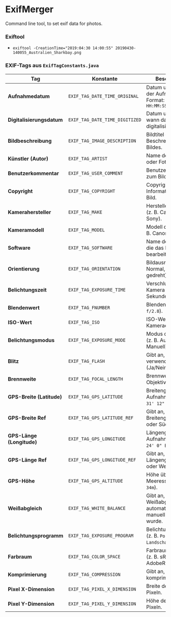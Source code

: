 # ExifMerger
Command line tool, to set exif data for photos.

### Exiftool

* `exiftool -CreationTime="2019:04:30 14:00:55" 20190430-140055_Australien_Sharkbay.png`

### EXIF-Tags aus `ExifTagConstants.java`

| **Tag**                  | **Konstante**                         | **Beschreibung** |
|--------------------------|--------------------------------------|------------------|
| **Aufnahmedatum**        | `EXIF_TAG_DATE_TIME_ORIGINAL`       | Datum und Uhrzeit der Aufnahme. Format: `YYYY:MM:DD HH:MM:SS` |
| **Digitalisierungsdatum** | `EXIF_TAG_DATE_TIME_DIGITIZED`      | Datum und Uhrzeit, wann das Bild digitalisiert wurde. |
| **Bildbeschreibung**      | `EXIF_TAG_IMAGE_DESCRIPTION`        | Bildtitel oder Beschreibung des Bildes. |
| **Künstler (Autor)**      | `EXIF_TAG_ARTIST`                   | Name des Künstlers oder Fotografen. |
| **Benutzerkommentar**     | `EXIF_TAG_USER_COMMENT`             | Benutzerkommentar zum Bild. |
| **Copyright**            | `EXIF_TAG_COPYRIGHT`                | Copyright-Informationen zum Bild. |
| **Kamerahersteller**     | `EXIF_TAG_MAKE`                     | Hersteller der Kamera (z. B. Canon, Nikon, Sony). |
| **Kameramodell**        | `EXIF_TAG_MODEL`                    | Modell der Kamera (z. B. Canon EOS 5D). |
| **Software**             | `EXIF_TAG_SOFTWARE`                 | Name der Software, die das Bild bearbeitet hat. |
| **Orientierung**         | `EXIF_TAG_ORIENTATION`              | Bildausrichtung (z. B. Normal, 180° gedreht). |
| **Belichtungszeit**      | `EXIF_TAG_EXPOSURE_TIME`            | Verschlusszeit der Kamera (z. B. `1/250` Sekunde). |
| **Blendenwert**         | `EXIF_TAG_FNUMBER`                  | Blendenwert (z. B. `f/2.8`). |
| **ISO-Wert**            | `EXIF_TAG_ISO`                      | ISO-Wert der Kameraeinstellungen. |
| **Belichtungsmodus**    | `EXIF_TAG_EXPOSURE_MODE`            | Modus der Belichtung (z. B. Automatisch, Manuell). |
| **Blitz**               | `EXIF_TAG_FLASH`                     | Gibt an, ob der Blitz verwendet wurde (Ja/Nein). |
| **Brennweite**          | `EXIF_TAG_FOCAL_LENGTH`              | Brennweite des Objektivs (z. B. `50mm`). |
| **GPS-Breite (Latitude)** | `EXIF_TAG_GPS_LATITUDE`            | Breitengrad der Aufnahme (z. B. `52° 31' 12" N`). |
| **GPS-Breite Ref**      | `EXIF_TAG_GPS_LATITUDE_REF`         | Gibt an, ob der Breitengrad Nord (`N`) oder Süd (`S`) ist. |
| **GPS-Länge (Longitude)** | `EXIF_TAG_GPS_LONGITUDE`          | Längengrad der Aufnahme (z. B. `13° 24' 0" E`). |
| **GPS-Länge Ref**       | `EXIF_TAG_GPS_LONGITUDE_REF`        | Gibt an, ob der Längengrad Ost (`E`) oder West (`W`) ist. |
| **GPS-Höhe**            | `EXIF_TAG_GPS_ALTITUDE`             | Höhe über Meeresspiegel (z. B. `34m`). |
| **Weißabgleich**        | `EXIF_TAG_WHITE_BALANCE`            | Gibt an, ob der Weißabgleich automatisch oder manuell eingestellt wurde. |
| **Belichtungsprogramm** | `EXIF_TAG_EXPOSURE_PROGRAM`         | Belichtungsprogramm (z. B. `Portrait`, `Landschaft`). |
| **Farbraum**            | `EXIF_TAG_COLOR_SPACE`              | Farbraum des Bildes (z. B. sRGB, AdobeRGB). |
| **Komprimierung**       | `EXIF_TAG_COMPRESSION`              | Gibt an, ob das Bild komprimiert wurde. |
| **Pixel X-Dimension**   | `EXIF_TAG_PIXEL_X_DIMENSION`        | Breite des Bildes in Pixeln. |
| **Pixel Y-Dimension**   | `EXIF_TAG_PIXEL_Y_DIMENSION`        | Höhe des Bildes in Pixeln. |
